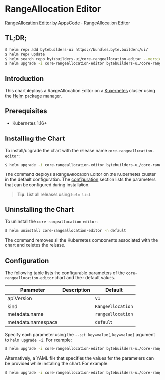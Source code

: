 # RangeAllocation Editor

[RangeAllocation Editor by AppsCode](https://byte.builders) - RangeAllocation Editor

## TL;DR;

```bash
$ helm repo add bytebuilders-ui https://bundles.byte.builders/ui/
$ helm repo update
$ helm search repo bytebuilders-ui/core-rangeallocation-editor --version=v0.4.9
$ helm upgrade -i core-rangeallocation-editor bytebuilders-ui/core-rangeallocation-editor -n default --create-namespace --version=v0.4.9
```

## Introduction

This chart deploys a RangeAllocation Editor on a [Kubernetes](http://kubernetes.io) cluster using the [Helm](https://helm.sh) package manager.

## Prerequisites

- Kubernetes 1.16+

## Installing the Chart

To install/upgrade the chart with the release name `core-rangeallocation-editor`:

```bash
$ helm upgrade -i core-rangeallocation-editor bytebuilders-ui/core-rangeallocation-editor -n default --create-namespace --version=v0.4.9
```

The command deploys a RangeAllocation Editor on the Kubernetes cluster in the default configuration. The [configuration](#configuration) section lists the parameters that can be configured during installation.

> **Tip**: List all releases using `helm list`

## Uninstalling the Chart

To uninstall the `core-rangeallocation-editor`:

```bash
$ helm uninstall core-rangeallocation-editor -n default
```

The command removes all the Kubernetes components associated with the chart and deletes the release.

## Configuration

The following table lists the configurable parameters of the `core-rangeallocation-editor` chart and their default values.

|     Parameter      | Description |           Default            |
|--------------------|-------------|------------------------------|
| apiVersion         |             | <code>v1</code>              |
| kind               |             | <code>RangeAllocation</code> |
| metadata.name      |             | <code>rangeallocation</code> |
| metadata.namespace |             | <code>default</code>         |


Specify each parameter using the `--set key=value[,key=value]` argument to `helm upgrade -i`. For example:

```bash
$ helm upgrade -i core-rangeallocation-editor bytebuilders-ui/core-rangeallocation-editor -n default --create-namespace --version=v0.4.9 --set apiVersion=v1
```

Alternatively, a YAML file that specifies the values for the parameters can be provided while
installing the chart. For example:

```bash
$ helm upgrade -i core-rangeallocation-editor bytebuilders-ui/core-rangeallocation-editor -n default --create-namespace --version=v0.4.9 --values values.yaml
```
